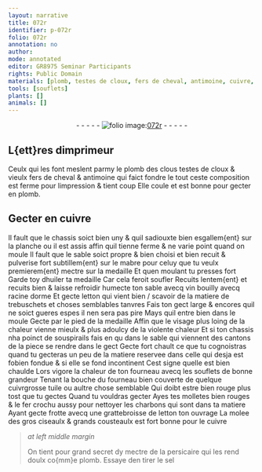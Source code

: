 ```yaml
---
layout: narrative
title: 072r
identifier: p-072r
folio: 072r
annotation: no
author:
mode: annotated
editor: GR8975 Seminar Participants
rights: Public Domain
materials: [plomb, testes de cloux, fers de cheval, antimoine, cuivre, mabre, vin, racine dorme, letton, tuile, fer, charbons, persicaire, sel]
tools: [souflets]
plants: []
animals: []
---
```


<div class="folio" align="center">- - - - - <a href="http://gallica.bnf.fr/ark:/12148/btv1b10500001g/f149.item" target="_blank"><img src="https://cu-mkp.github.io/2017-workshop-edition/assets/photo-icon.png" alt="folio image: " style="display:inline-block; margin-bottom:-3px;"/>072r</a> - - - - - </div>    

## L{ett}res dimprimeur

 
Ceulx qui les font meslent parmy le <span class="m">plomb</span> des clous <span class="m">testes de cloux</span> & vieulx <span class="m">fers de cheval</span> & <span class="m">antimoine</span> qui faict fondre le tout ceste composition est ferme pour limpression & tient coup Elle coule et est bonne pour gecter en <span class="m">plomb</span>.
   

## Gecter en <span class="m">cuivre</span>

 
Il fault que le chassis soict bien uny & quil sadiouxte bien esgallem{ent} sur la planche ou il est assis affin quil tienne ferme & ne varie point quand on moule Il fault que le sable soict propre & bien choisi et bien recuit & pulverise fort subtillem{ent} sur le <span class="m">mabre</span> pour celuy que tu veulx premierem{ent} mectre sur la medaille Et quen moulant tu presses fort Garde toy dhuiler ta medaille Car cela feroit soufler Recuits lentem{ent} et recuits bien & laisse refroidir humecte ton sable avecq <span class="m">vin</span> bouilly avecq <span class="m">racine dorme</span> Et gecte <span class="m">letton</span> qui vient bien / scavoir de la matiere de trebuschets et choses semblables tanvres Fais ton gect large & encores quil ne soict gueres espes il nen sera pas pire Mays quil entre bien dans le moule Gecte par le pied de la medaille Affin que le visage plus loing de la chaleur vienne mieulx & plus adoulcy de la violente chaleur Et si ton chassis nha poinct de souspirails fais en qu dans le sable qui viennent des cantons de la piece se rendre dans le gect Gecte fort chault ce que tu cognoistras quand tu gecteras un peu de la matiere reservee dans celle qui desja est fobien fondue & si elle se fond incontinent Cest signe quelle est bien chaulde Lors vigore la chaleur de ton fourneau avecq les <span class="tl">souflets</span> de bonne grandeur Tenant la bouche du fourneau bien couverte de quelque cuivrgrosse <span class="m">tuile</span> ou aultre chose semblable Qui doibt estre bien rouge plus tost que tu gectes Quand tu vouldras gecter Ayes tes molletes bien rouges & le <span class="m">fer</span> crochu aussy pour nettoyer les <span class="m">charbons</span> qui sont dans ta matiere Ayant gecte frotte avecq une grattebroisse de <span class="m">letton</span> ton ouvrage La molee des gros ciseaulx & grands cousteaulx est fort bonne pour le <span class="m">cuivre</span>
 
> *at left middle margin*
> 
>   On tient pour grand secret dy mectre de la <span class="m">persicaire</span> qui les rend doulx co{mm}e <span class="m">plomb</span>. Essaye den tirer le <span class="m">sel</span>
